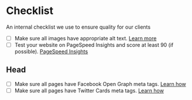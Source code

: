 # Checklist

An internal checklist we use to ensure quality for our clients

- [ ] Make sure all images have appropriate alt text. [Learn more](resources/alt-text.md)
- [ ] Test your website on PageSpeed Insights and score at least 90 (if possible). [PageSpeed Insights]([https://pagespeed.web.dev)

## Head

- [ ] Make sure all pages have Facebook Open Graph meta tags. [Learn how](resources/open-graph.md)
- [ ] Make sure all pages have Twitter Cards meta tags. [Learn how](resources/twitter-cards.md)

